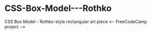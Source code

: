 # CSS-Box-Model---Rothko
CSS Box Model - Rothko-style rectangular art piece
<-- FreeCodeCamp project -->
